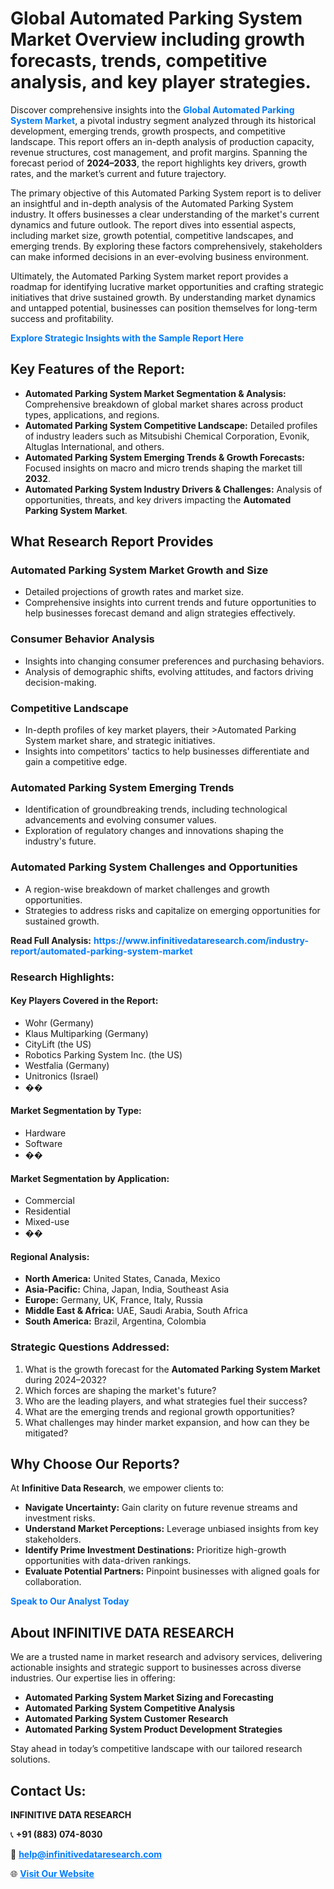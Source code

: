<h1>Global Automated Parking System Market Overview including growth forecasts, trends, competitive analysis, and key player strategies.</h1>
<p>
Discover comprehensive insights into the 
<a href="https://www.infinitivedataresearch.com/industry-report/automated-parking-system-market" rel="dofollow" style="color: #007BFF; text-decoration: none;"><strong>Global Automated Parking System Market</strong></a>, a pivotal industry segment analyzed through its historical development, emerging trends, growth prospects, and competitive landscape. This report offers an in-depth analysis of production capacity, revenue structures, cost management, and profit margins. Spanning the forecast period of <strong>2024–2033</strong>, the report highlights key drivers, growth rates, and the market’s current and future trajectory.
</p>
<p>
The primary objective of this Automated Parking System report is to deliver an insightful and in-depth analysis of the Automated Parking System industry. It offers businesses a clear understanding of the market's current dynamics and future outlook. The report dives into essential aspects, including market size, growth potential, competitive landscapes, and emerging trends. By exploring these factors comprehensively, stakeholders can make informed decisions in an ever-evolving business environment.
</p>
<p>
Ultimately, the Automated Parking System market report provides a roadmap for identifying lucrative market opportunities and crafting strategic initiatives that drive sustained growth. By understanding market dynamics and untapped potential, businesses can position themselves for long-term success and profitability.
</p>
<p>
<a href="https://www.infinitivedataresearch.com/request-sample/reportId=109967" style="color: #007BFF; text-decoration: none;"><strong>Explore Strategic Insights with the Sample Report Here</strong></a>
</p>

<h2>Key Features of the Report:</h2>
<ul>
<li><strong>Automated Parking System Market Segmentation & Analysis:</strong> Comprehensive breakdown of global market shares across product types, applications, and regions.</li>
<li><strong>Automated Parking System Competitive Landscape:</strong> Detailed profiles of industry leaders such as Mitsubishi Chemical Corporation, Evonik, Altuglas International, and others.</li>
<li><strong>Automated Parking System Emerging Trends & Growth Forecasts:</strong> Focused insights on macro and micro trends shaping the market till <strong>2032</strong>.</li>
<li><strong>Automated Parking System Industry Drivers & Challenges:</strong> Analysis of opportunities, threats, and key drivers impacting the <strong>Automated Parking System Market</strong>.</li>
</ul>

<h2>What Research Report Provides</h2>
<h3>Automated Parking System Market Growth and Size</h3>
<ul>
<li>Detailed projections of growth rates and market size.</li>
<li>Comprehensive insights into current trends and future opportunities to help businesses forecast demand and align strategies effectively.</li>
</ul>

<h3>Consumer Behavior Analysis</h3>
<ul>
<li>Insights into changing consumer preferences and purchasing behaviors.</li>
<li>Analysis of demographic shifts, evolving attitudes, and factors driving decision-making.</li>
</ul>

<h3>Competitive Landscape</h3>
<ul>
<li>In-depth profiles of key market players, their >Automated Parking System market share, and strategic initiatives.</li>
<li>Insights into competitors' tactics to help businesses differentiate and gain a competitive edge.</li>
</ul>

<h3>Automated Parking System Emerging Trends</h3>
<ul>
<li>Identification of groundbreaking trends, including technological advancements and evolving consumer values.</li>
<li>Exploration of regulatory changes and innovations shaping the industry's future.</li>
</ul>

<h3>Automated Parking System Challenges and Opportunities</h3>
<ul>
<li>A region-wise breakdown of market challenges and growth opportunities.</li>
<li>Strategies to address risks and capitalize on emerging opportunities for sustained growth.</li>
</ul>
<p><strong>Read Full Analysis:</strong> <a href="https://www.infinitivedataresearch.com/industry-report/automated-parking-system-market" rel="dofollow" style="color: #007BFF; text-decoration: none;"><strong>https://www.infinitivedataresearch.com/industry-report/automated-parking-system-market</strong></a></p>
<h3>Research Highlights:</h3>
<h4>Key Players Covered in the Report:</h4>
<ul><li>Wohr (Germany)</li><li>Klaus Multiparking (Germany)</li><li>CityLift (the US)</li><li>Robotics Parking System Inc. (the US)</li><li>Westfalia (Germany)</li><li>Unitronics (Israel)</li><li>��</li></ul>
<h4>Market Segmentation by Type:</h4>
<ul><li>Hardware</li><li>Software</li><li>��</li></ul>
<h4>Market Segmentation by Application:</h4>
<ul><li>Commercial</li><li>Residential</li><li>Mixed-use</li><li>��</li></ul>

<h4>Regional Analysis:</h4>
<ul>
<li><strong>North America:</strong> United States, Canada, Mexico</li>
<li><strong>Asia-Pacific:</strong> China, Japan, India, Southeast Asia</li>
<li><strong>Europe:</strong> Germany, UK, France, Italy, Russia</li>
<li><strong>Middle East & Africa:</strong> UAE, Saudi Arabia, South Africa</li>
<li><strong>South America:</strong> Brazil, Argentina, Colombia</li>
</ul>

<h3>Strategic Questions Addressed:</h3>
<ol>
<li>What is the growth forecast for the <strong>Automated Parking System Market</strong> during 2024–2032?</li>
<li>Which forces are shaping the market's future?</li>
<li>Who are the leading players, and what strategies fuel their success?</li>
<li>What are the emerging trends and regional growth opportunities?</li>
<li>What challenges may hinder market expansion, and how can they be mitigated?</li>
</ol>

<h2>Why Choose Our Reports?</h2>
<p>At <strong>Infinitive Data Research</strong>, we empower clients to:</p>
<ul>
<li><strong>Navigate Uncertainty:</strong> Gain clarity on future revenue streams and investment risks.</li>
<li><strong>Understand Market Perceptions:</strong> Leverage unbiased insights from key stakeholders.</li>
<li><strong>Identify Prime Investment Destinations:</strong> Prioritize high-growth opportunities with data-driven rankings.</li>
<li><strong>Evaluate Potential Partners:</strong> Pinpoint businesses with aligned goals for collaboration.</li>
</ul>
<p><a href="https://www.infinitivedataresearch.com/industry-report/automated-parking-system-market" rel="dofollow" style="color: #007BFF; text-decoration: none;"><strong>Speak to Our Analyst Today</strong></a></p>

<h2>About INFINITIVE DATA RESEARCH</h2>
<p>We are a trusted name in market research and advisory services, delivering actionable insights and strategic support to businesses across diverse industries. Our expertise lies in offering:</p>
<ul>
<li><strong>Automated Parking System Market Sizing and Forecasting</strong></li>
<li><strong>Automated Parking System Competitive Analysis</strong></li>
<li><strong>Automated Parking System Customer Research</strong></li>
<li><strong>Automated Parking System Product Development Strategies</strong></li>
</ul>
<p>Stay ahead in today’s competitive landscape with our tailored research solutions.</p>

<h2>Contact Us:</h2>
<p><strong>INFINITIVE DATA RESEARCH</strong></p>
<p>📞 <strong>+91 (883) 074-8030</strong></p>
<p>📧 <strong><a href="mailto:help@infinitivedataresearch.com" style="color: #007BFF;">help@infinitivedataresearch.com</a></strong></p>
<p>🌐 <strong><a href="https://www.infinitivedataresearch.com" rel="dofollow" style="color: #007BFF;">Visit Our Website</a></strong></p>
